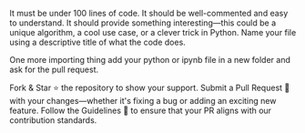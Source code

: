 It must be under 100 lines of code.
It should be well-commented and easy to understand.
It should provide something interesting—this could be a unique algorithm, a cool use case, or a clever trick in Python.
Name your file using a descriptive title of what the code does.

One more importing thing add your python or ipynb file in a new folder and ask for the pull request.

Fork & Star ⭐ the repository to show your support.
Submit a Pull Request 🔄 with your changes—whether it's fixing a bug or adding an exciting new feature.
Follow the Guidelines 📜 to ensure that your PR aligns with our contribution standards.
